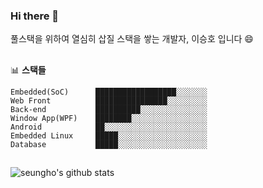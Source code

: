 ### Hi there 👋

풀스택을 위하여 열심히 삽질 스택을 쌓는 개발자, 이승호 입니다 😄
<em></em>

##
📊 **스택들**
<!--START_SECTION:waka-->
```text
Embedded(SoC)      ██████████████████░░░░░░░   
Web Front          ████████████████░░░░░░░░░   
Back-end           ██████████░░░░░░░░░░░░░░░   
Window App(WPF)    ████████░░░░░░░░░░░░░░░░░   
Android            ██░░░░░░░░░░░░░░░░░░░░░░░   
Embedded Linux     █████░░░░░░░░░░░░░░░░░░░░   
Database           █████░░░░░░░░░░░░░░░░░░░░   
```

##
![seungho's github stats](https://github-readme-stats.vercel.app/api?username=dltmdgh0611&show_icons=true)

